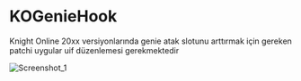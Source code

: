 # KOGenieHook

Knight Online 20xx versiyonlarında genie atak slotunu arttırmak için gereken patchi uygular uif düzenlemesi gerekmektedir

![Screenshot_1](https://user-images.githubusercontent.com/53427136/171205969-b472dff2-6bd0-4a4e-bd53-decac4dba197.png)
